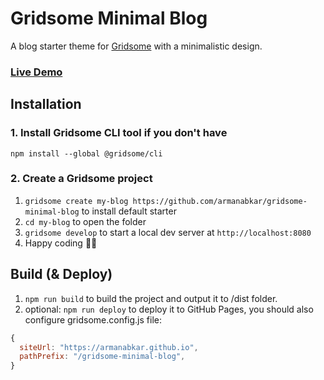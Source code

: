 # Gridsome Minimal Blog

A blog starter theme for [Gridsome]() with a minimalistic design.

### [Live Demo](https://armanabkar.github.io/gridsome-minimal-blog/)

## Installation

### 1. Install Gridsome CLI tool if you don't have

`npm install --global @gridsome/cli`

### 2. Create a Gridsome project

1. `gridsome create my-blog https://github.com/armanabkar/gridsome-minimal-blog` to install default starter
2. `cd my-blog` to open the folder
3. `gridsome develop` to start a local dev server at `http://localhost:8080`
4. Happy coding 🎉🙌

## Build (& Deploy)

1. `npm run build` to build the project and output it to /dist folder.
2. optional: `npm run deploy` to deploy it to GitHub Pages, you should also configure gridsome.config.js file:

```js
{
  siteUrl: "https://armanabkar.github.io",
  pathPrefix: "/gridsome-minimal-blog",
}
```